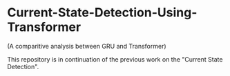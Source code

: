# Current-State-Detection-Using-Transformer
(A comparitive analysis between GRU and Transformer) 

This repository is in continuation of the previous work on the "Current State Detection". 
